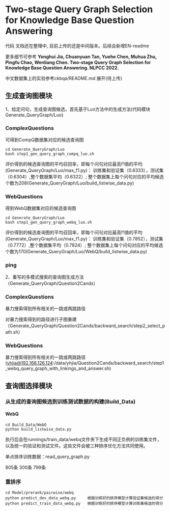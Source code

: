 # Two-stage Query Graph Selection for Knowledge Base Question Answering

代码 文档还在整理中, 目前上传的还是中间版本。后续会新增EN-readme

更多细节可参考 __Yonghui Jia, Chuanyuan Tan, Yuehe Chen, Muhua Zhu, Pingfu Chao, Wenliang Chen. Two-stage Query Graph Selection for Knowledge Base Question Answering. NLPCC 2022.__

中文数据集上的实验参考ckbqa/README.md 展开(待上传)

## 生成查询图模块

1、给定问句，生成查询图候选，首先基于Luo方法中的生成方法(代码模块Generate_QueryGraph/Luo)

### ComplexQuestions
可得到CompQ数据集对应的候选查询图
```
cd Generate_QueryGraph/Luo
bash step1_gen_query_graph_compq_luo.sh
```

评价得到的候选查询图的平均召回率，即每个问句对应最高f1值的平均(Generate_QueryGraph/Luo/max_f1.py)：
训练集和验证集（0.6333），测试集（0.6304）,整个数据集平均（0.6322）;
整个数据集上每个问句对应的平均候选个数为208(Generate_QueryGraph/Luo/build_listwise_data.py)

### WebQuestions
得到WebQ数据集对应的候选查询图
```
cd Generate_QueryGraph/Luo
bash step1_gen_query_graph_webq_luo.sh
```

评价得到的候选查询图的平均召回率，即每个问句对应最高f1值的平均(Generate_QueryGraph/Luo/max_f1.py)：
训练集和验证集（0.7852），测试集（0.7772）,整个数据集平均（0.7824）;
整个数据集上每个问句对应的平均候选个数为170(Generate_QueryGraph/Luo/WebQ/build_listwise_data.py)

### ping

2、重写的多模式搜索的查询图生成方法（Generate_QueryGraph/Question2Cands）

### ComplexQuestions

暴力搜索得到所有相关的一跳或两跳路径

对暴力搜索得到的路径进行子图重建（Generate_QueryGraph/Question2Cands/backward_search/step2_select_path.sh）


### WebQuestions

暴力搜索得到所有相关的一跳或两跳路径(yhjia@192.168.126.124:/data/yhjia/Question2Cands/backward_search/step1_webq_query_graph_with_linkings_and_answer.sh)


## 查询图选择模块

### 从生成的查询图候选到训练测试数据的构建(Build_Data)

#### WebQ

```
cd Build_Data/WebQ
python build_listwise_data.py
```
执行后会在runnings/train_data/webq文件夹下生成不同正负例的训练集文件，以及统一的验证和测试文件。这些文件会被三种排序优化方法共同使用。

单点排序训练数据：read_query_graph.py

805条    300条    799条


### 重排序
```
cd Model/prerank/pairwise/webq
python predict_dev_data_webq.py     根据训练好的排序模型计算验证集候选的得分
python predict_train_data_webq.py   根据训练好的排序模型计算训练集候选的得分
```
